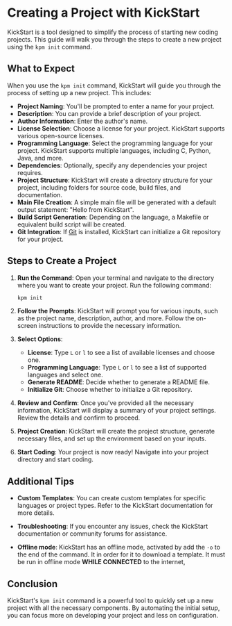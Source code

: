 # Creating a Project with KickStart

KickStart is a tool designed to simplify the process of starting new coding projects. This guide will walk you through the steps to create a new project using the `kpm init` command.

## What to Expect

When you use the `kpm init` command, KickStart will guide you through the process of setting up a new project. This includes:

- **Project Naming**: You'll be prompted to enter a name for your project.
- **Description**: You can provide a brief description of your project.
- **Author Information**: Enter the author's name.
- **License Selection**: Choose a license for your project. KickStart supports various open-source licenses.
- **Programming Language**: Select the programming language for your project. KickStart supports multiple languages, including C, Python, Java, and more.
- **Dependencies**: Optionally, specify any dependencies your project requires.
- **Project Structure**: KickStart will create a directory structure for your project, including folders for source code, build files, and documentation.
- **Main File Creation**: A simple main file will be generated with a default output statement: "Hello from KickStart".
- **Build Script Generation**: Depending on the language, a Makefile or equivalent build script will be created.
- **Git Integration**: If [Git](https://git-scm.com/) is installed, KickStart can initialize a Git repository for your project.

## Steps to Create a Project

1. **Run the Command**:
   Open your terminal and navigate to the directory where you want to create your project. Run the following command:
   ```bash
   kpm init
   ```

2. **Follow the Prompts**:
   KickStart will prompt you for various inputs, such as the project name, description, author, and more. Follow the on-screen instructions to provide the necessary information.

3. **Select Options**:
   - **License**: Type `L` or `l` to see a list of available licenses and choose one.
   - **Programming Language**: Type `L` or `l` to see a list of supported languages and select one.
   - **Generate README**: Decide whether to generate a README file.
   - **Initialize Git**: Choose whether to initialize a Git repository.

4. **Review and Confirm**:
   Once you've provided all the necessary information, KickStart will display a summary of your project settings. Review the details and confirm to proceed.

5. **Project Creation**:
   KickStart will create the project structure, generate necessary files, and set up the environment based on your inputs.

6. **Start Coding**:
   Your project is now ready! Navigate into your project directory and start coding.

## Additional Tips

- **Custom Templates**: You can create custom templates for specific languages or project types. Refer to the KickStart documentation for more details.
- **Troubleshooting**: If you encounter any issues, check the KickStart documentation or community forums for assistance.

- **Offline mode**: KickStart has an offline mode, activated by add the `-o` to the end of the command. It in order for it to download a template. It must be run in offline mode **WHILE CONNECTED** to the internet, 
## Conclusion

KickStart's `kpm init` command is a powerful tool to quickly set up a new project with all the necessary components. By automating the initial setup, you can focus more on developing your project and less on configuration.
